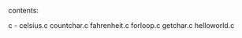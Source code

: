 
contents:

c - celsius.c
    countchar.c
    fahrenheit.c
    forloop.c
    getchar.c
    helloworld.c
